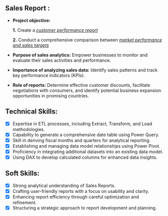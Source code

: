 ## Sales Report :


- **Project objective:** 

    **1.** Create a _[customer performance report](https://github.com/suhaila273/Excel-Sales-Report/blob/main/sales_report%20-%20Customer%20Performance%20Report.pdf)_ 

    **2.** Conduct a comprehensive comparison between _[market performance and sales targets](https://github.com/suhaila273/Excel-Sales-Report/blob/main/sales_report-%20Market%20Performance%20vs%20Target.pdf)_

- **Purpose of sales analytics:** Empower businesses to monitor and evaluate their sales activities and performance.

- **Importance of analyzing sales data:** Identify sales patterns and track key performance indicators (KPIs).

- **Role of reports:** Determine effective customer discounts, facilitate negotiations with consumers, and identify potential business expansion opportunities in promising countries.


## Technical Skills:
- [x]  Expertise in ETL processes, including Extract, Transform, and Load methodologies.
- [x]  Capability to generate a comprehensive date table using Power Query.
- [x]  Skill in deriving fiscal months and quarters for analytical reporting.
- [x]  Establishing and managing data model relationships using Power Pivot.
- [x]  Proficiency in integrating additional datasets into an existing data model.
- [x]  Using DAX to develop calculated columns for enhanced data insights.
      
## Soft Skills:
- [x]   Strong analytical understanding of Sales Reports.
- [x]   Crafting user-friendly reports with a focus on usability and clarity.
- [x]   Enhancing report efficiency through careful optimization and refinement.
- [x]   Structuring a strategic approach to report development and planning.
